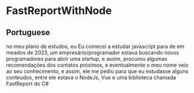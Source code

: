 # FastReportWithNode
## Portuguese 
no meu plano de estudos, eu 
Eu comecei a estudar javascript para de
em meados de 2023, um empresário/programador estava buscando novos programadores para abrir uma startup, e assim, procurou algumas recomendações dos contatos próximos, 
e eventualmente o meu nome veio ao seu conhecimento, e assim, ele me pediu para que eu estudasse alguns conteudos, entre ele estava o NodeJs, Vue e uma biblioteca chamada FastReport do C#
